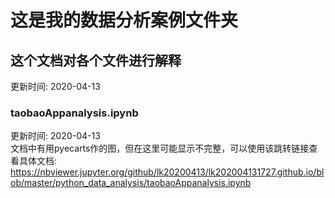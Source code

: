 # 这是我的数据分析案例文件夹

## 这个文档对各个文件进行解释   
更新时间: 2020-04-13  

### taobaoAppanalysis.ipynb  
更新时间: 2020-04-13  
文档中有用pyecarts作的图，但在这里可能显示不完整，可以使用该跳转链接查看具体文档:    
https://nbviewer.jupyter.org/github/lk20200413/lk202004131727.github.io/blob/master/python_data_analysis/taobaoAppanalysis.ipynb
